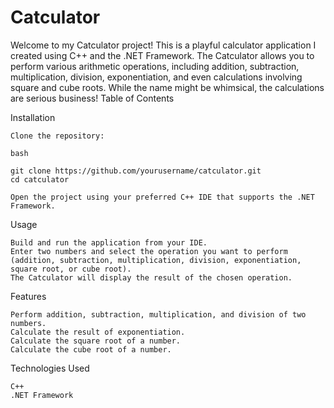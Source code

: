 # Catculator

Welcome to my Catculator project! This is a playful calculator application I created using C++ and the .NET Framework. The Catculator allows you to perform various arithmetic operations, including addition, subtraction, multiplication, division, exponentiation, and even calculations involving square and cube roots. While the name might be whimsical, the calculations are serious business!
Table of Contents

Installation

    Clone the repository:

    bash

    git clone https://github.com/yourusername/catculator.git
    cd catculator

    Open the project using your preferred C++ IDE that supports the .NET Framework.

Usage

    Build and run the application from your IDE.
    Enter two numbers and select the operation you want to perform (addition, subtraction, multiplication, division, exponentiation, square root, or cube root).
    The Catculator will display the result of the chosen operation.

Features

    Perform addition, subtraction, multiplication, and division of two numbers.
    Calculate the result of exponentiation.
    Calculate the square root of a number.
    Calculate the cube root of a number.

Technologies Used

    C++
    .NET Framework
